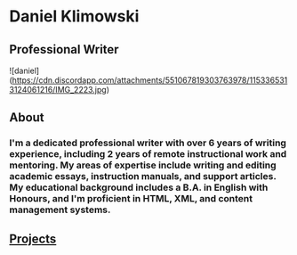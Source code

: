 # Daniel Klimowski
## Professional Writer

![daniel] (https://cdn.discordapp.com/attachments/551067819303763978/1153365313124061216/IMG_2223.jpg)

## About
### I'm a dedicated professional writer with over 6 years of writing experience, including 2 years of remote instructional work and mentoring. My areas of expertise include writing and editing academic essays, instruction manuals, and support articles. My educational background includes a B.A. in English with Honours, and I'm proficient in HTML, XML, and content management systems.
## [Projects](https://danielklimowski.github.io/projects)
